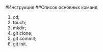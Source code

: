 #Инструкция
##Список основных команд
1. cd;
2. touch;
3. mkdir;
4. git clone;
5. git commit;
6. git init.